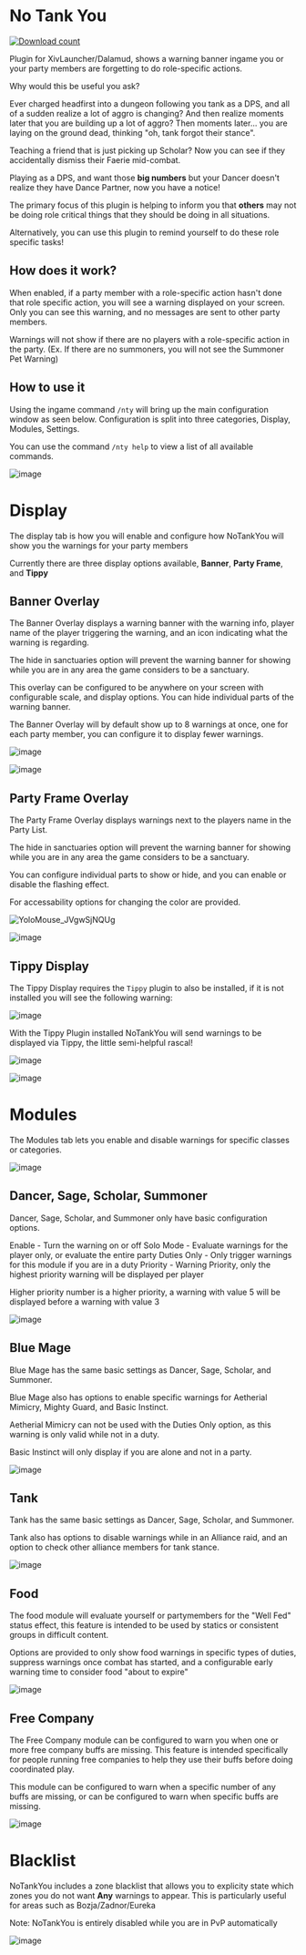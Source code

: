 # No Tank You
[![Download count](https://img.shields.io/endpoint?url=https://vz32sgcoal.execute-api.us-east-1.amazonaws.com/NoTankYou)](https://github.com/MidoriKami/NoTankYou)

Plugin for XivLauncher/Dalamud, shows a warning banner ingame you or your party members are forgetting to do role-specific actions.

Why would this be useful you ask?

Ever charged headfirst into a dungeon following you tank as a DPS, and all of a sudden realize a lot of aggro is changing? And then realize moments later that you are building up a lot of aggro? Then moments later... you are laying on the ground dead, thinking "oh, tank forgot their stance".

Teaching a friend that is just picking up Scholar? Now you can see if they accidentally dismiss their Faerie mid-combat.

Playing as a DPS, and want those **big numbers** but your Dancer doesn't realize they have Dance Partner, now you have a notice!

The primary focus of this plugin is helping to inform you that **others** may not be doing role critical things that they should be doing in all situations.

Alternatively, you can use this plugin to remind yourself to do these role specific tasks!

## How does it work?
When enabled, if a party member with a role-specific action hasn't done that role specific action, you will see a warning displayed on your screen.
Only you can see this warning, and no messages are sent to other party members. 

Warnings will not show if there are no players with a role-specific action in the party.
(Ex. If there are no summoners, you will not see the Summoner Pet Warning)

## How to use it
Using the ingame command `/nty` will bring up the main configuration window as seen below.
Configuration is split into three categories, Display, Modules, Settings.

You can use the command `/nty help` to view a list of all available commands.

![image](https://user-images.githubusercontent.com/9083275/177445912-c3b3bd08-91ce-4681-b1c5-177ee0ae0e7a.png)

# Display

The display tab is how you will enable and configure how NoTankYou will show you the warnings for your party members

Currently there are three display options available, **Banner**, **Party Frame**, and **Tippy**

## Banner Overlay

The Banner Overlay displays a warning banner with the warning info, player name of the player triggering the warning, and an icon indicating what the warning is regarding.

The hide in sanctuaries option will prevent the warning banner for showing while you are in any area the game considers to be a sanctuary.

This overlay can be configured to be anywhere on your screen with configurable scale, and display options. You can hide individual parts of the warning banner.

The Banner Overlay will by default show up to 8 warnings at once, one for each party member, you can configure it to display fewer warnings.

![image](https://user-images.githubusercontent.com/9083275/177445370-b9237ca6-25f7-4e6c-b301-e8ce161e0e07.png)

![image](https://user-images.githubusercontent.com/9083275/177447625-465c87ff-e41c-42c5-9e28-5c0de41c22c6.png)

## Party Frame Overlay

The Party Frame Overlay displays warnings next to the players name in the Party List.

The hide in sanctuaries option will prevent the warning banner for showing while you are in any area the game considers to be a sanctuary.

You can configure individual parts to show or hide, and you can enable or disable the flashing effect.

For accessability options for changing the color are provided.

![YoloMouse_JVgwSjNQUg](https://user-images.githubusercontent.com/9083275/177447974-c2bfc46d-ac92-4bfe-a1bf-42f413074d02.gif)

![image](https://user-images.githubusercontent.com/9083275/177448164-26836c51-5088-4980-9070-fe706fabf44d.png)

## Tippy Display

The Tippy Display requires the `Tippy` plugin to also be installed, if it is not installed you will see the following warning:

![image](https://user-images.githubusercontent.com/9083275/177448338-fc48120a-df3d-4cc1-9c97-6224fdf28da9.png)

With the Tippy Plugin installed NoTankYou will send warnings to be displayed via Tippy, the little semi-helpful rascal!

![image](https://user-images.githubusercontent.com/9083275/177448484-1d380e28-87c6-4ef2-b4f1-eef3bbbc91b3.png)

![image](https://user-images.githubusercontent.com/9083275/177448853-b6ed4eae-8a06-490c-b879-7d052befe775.png)

# Modules

The Modules tab lets you enable and disable warnings for specific classes or categories.

![image](https://user-images.githubusercontent.com/9083275/177449217-c5c04ea2-a8ad-4bb4-bf6c-65c304d7de08.png)

## Dancer, Sage, Scholar, Summoner

Dancer, Sage, Scholar, and Summoner only have basic configuration options.

Enable - Turn the warning on or off
Solo Mode - Evaluate warnings for the player only, or evaluate the entire party
Duties Only - Only trigger warnings for this module if you are in a duty
Priority - Warning Priority, only the highest priority warning will be displayed per player

Higher priority number is a higher priority, a warning with value 5 will be displayed before a warning with value 3

![image](https://user-images.githubusercontent.com/9083275/177450914-e75ab16c-c0d0-4e1a-af90-8688b25358a9.png)


## Blue Mage

Blue Mage has the same basic settings as Dancer, Sage, Scholar, and Summoner.

Blue Mage also has options to enable specific warnings for Aetherial Mimicry, Mighty Guard, and Basic Instinct.

Aetherial Mimicry can not be used with the Duties Only option, as this warning is only valid while not in a duty.

Basic Instinct will only display if you are alone and not in a party.

![image](https://user-images.githubusercontent.com/9083275/177450924-45fef447-8784-4a20-9a6a-7180056302f3.png)

## Tank

Tank has the same basic settings as Dancer, Sage, Scholar, and Summoner.

Tank also has options to disable warnings while in an Alliance raid, and an option to check other alliance members for tank stance.

![image](https://user-images.githubusercontent.com/9083275/177450943-32e6dd40-af50-4c6d-a669-1efd4ee82f30.png)

## Food

The food module will evaluate yourself or partymembers for the "Well Fed" status effect, this feature is intended to be used by statics or consistent groups in difficult content.

Options are provided to only show food warnings in specific types of duties, suppress warnings once combat has started, and a configurable early warning time to consider food "about to expire"

![image](https://user-images.githubusercontent.com/9083275/177450681-c24d2a7d-1e0f-437a-a378-6f5fba68abe4.png)

## Free Company

The Free Company module can be configured to warn you when one or more free company buffs are missing. This feature is intended specifically for people running free companies to help they use their buffs before doing coordinated play.

This module can be configured to warn when a specific number of any buffs are missing, or can be configured to warn when specific buffs are missing.

![image](https://user-images.githubusercontent.com/9083275/177450868-2bf03c8c-566d-480a-89f6-eb94f33f55b0.png)

# Blacklist

NoTankYou includes a zone blacklist that allows you to explicity state which zones you do not want **Any** warnings to appear. This is particularly useful for areas such as Bozja/Zadnor/Eureka

Note: NoTankYou is entirely disabled while you are in PvP automatically

![image](https://user-images.githubusercontent.com/9083275/177451100-fcc41b28-1f69-40fb-9e1d-0e8194afdb37.png)


